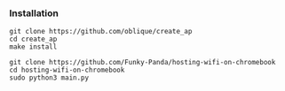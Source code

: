 ### Installation
    git clone https://github.com/oblique/create_ap
    cd create_ap
    make install
    
    git clone https://github.com/Funky-Panda/hosting-wifi-on-chromebook
    cd hosting-wifi-on-chromebook
    sudo python3 main.py
